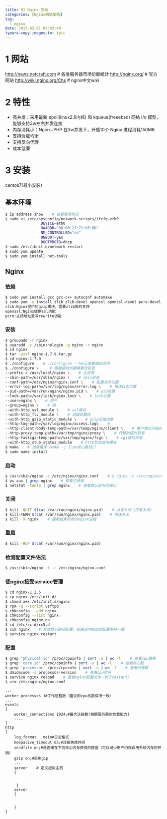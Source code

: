 ```yaml
---
title: 01 Nginx 安装
categories: [Nginx网站架构]
tag:
  - nginx
date: 2015-02-01 08:43:40
typora-copy-images-to: ipic
---
```


# 1 网站
http://news.netcraft.com    # 各类服务器市场份额统计
http://nginx.org/    # 官方网站
http://wiki.nginx.org/Chs    # nginx中文wiki

# 2 特性

+ 高并发：采用最新 epoll(linux2.6内核) 和 kqueue(freeebsd) 网络 i/o 模型，能够支持3w左右并发连接
+ 内存消耗小：Nginx+PHP 在3w并发下，开启10个 Nginx 进程消耗150MB
+ 支持负载均衡
+ 支持反向代理
+ 成本低廉

# 3 安装

centos7(最小安装)

## 基本环境

```bash
$ ip address show    # 查看联网情况
$ sudo vi /etc/sysconfig/network-scripts/ifcfg-eth0
                DEVICE=eth0
                HWADDR="08:00:27:71:85:BD"
                NM_CONTROLLED="no"
                ONBOOT=yes
                BOOTPROTO=dhcp
$ sudo /etc/ibnit.d/network restart
$ sudo yum update    
$ sudo yum install net-tools 
```

## Nginx
### 依赖

```bash
$ sudo yum install gcc gcc-c++ autoconf automake
$ sudo yum -y install zlib zlib-devel openssl openssl-devel pcre-devel
zlib:Nginx提供的gzip模块，需要zlib库的支持
openssl:Nginx提供ssl功能
pcre:支持地址重写rewrite功能
```

### 安装

```bash
$ groupadd -r nginx
$ useradd -s /sbin/nologin -g nginx -r nginx
$ id nginx
$ tar -zxvf nginx-1.7.9.tar.gz
$ cd nginx-1.7.9
$ ./configure    # ./configure --help查看编译选项
$ ./configure \     # 需要提前创建需要的目录
--prefix = /usr/local/nginx \    # 主目录
--sbin-path=/usr/sbin/nginx \    # sbin目录
--conf-path=/etc/nginx/nginx.conf \    # 配置文件位置
--error-log-path=/var/log/nginx/error.log \    # 错误日志位置
--pid-path=/var/run/nginx/nginx.pid \    # pid位置
--lock-path=/var/lock/nginx.lock \    # lock位置
--user=nginx \    # 用户
--group=nginx \    # 组
--with-http_ssl_module \    # ssl模块
--with-http_flv_module \    # 流媒体模块
--with-http_gzip_static_module \    # gzip压缩功能
--http-log-path=/var/log/nginx/access.log\    # 
--http-client-body-temp-path=/var/temp/nginx/client \    # 客户端访问临时目录
--http-proxy-temp-path=/var/tmp/nginx/proxy \    # 代理的临时目录
--http-fastcgi-temp-path=/var/tmp/nginx/fcgi \    # cgi临时目录
--with-http_stub_status_module    # http状态查询模块
$ make    # 加速编译（make -j [cpu核心数目]）
$ sudo make install
```

### 启动
```bash
$ /usr/sbin/nginx -c /etc/nginx/nginx.conf    # $ nginx -c /etc/nginx/nginx.conf
$ ps aux | grep nginx    # 查看主进程
$ netstat -tunlp | grep nginx    # 查看默认监听的端口
```

### 关闭

```bash
$ kill -QUIT $(cat /var/run/nginx/nginx.pid)    # 从容关闭（正常关闭）
$ kill-TERM $(cat /var/run/nginx/nginx.pid)    # 快速关闭
$ kill -9 nginx    # 强制结束所有的nginx进程
```

### 重启

```bash
$ kill -HUP $(cat /var/run/nginx/nginx.pid)
```

### 检测配置文件语法

```bash
$ /usr/sbin/nginx -t -c /etc/nginx/nginx.conf
```

### 使nginx接受service管理

```bash
$ cd nginx-1.2.5
$ cp nginx /etc/init.d/
$ chmod a+x /etc/init.d/nginx
$ rpm -q --script vsftpd
$ chkconfig --add nginx
$ chkconfig --list nginx
$ chkconfig nginx on
$ cd /etc/rc.d/rc5.d
$ vim nginx    # 修改默认路径配置，和编译时指定的配置保持一致
$ service nginx restart
```

### 配置

```bash
$ grep "physical id" /proc/cpuinfo | sort -u | wc -l    # 查看cpu数量
$ grep 'core id' /proc/cpuinfo | sort -u | wc -l    # 查看核心数
$ grep 'processor' /proc/cpuinfo | sort -u | wc -l    # 查看线程数
$ dmidecode -s processor-version    # 查看cpu型号
$ service nginx reload    # 重载nginx配置文件（优于restart）
$ vim /etc/nginx/nginx.conf
```

```
...
worker_processes 1#工作进程数（建议和cpu核数保持一致）
...
events
{
    worker_connections 1024;#最大连接数(根据服务器的负载能力)
    ....
}
http
{
    log_format   main#日志格式
    keepalive_timeout 65;#连接失效时间
    sendfile on;#是否缓存下向核心内存获得的数据（可以减少用户内存调用系统内存的开销）
    gzip on;#启用gip
    ...
    server    # 定义虚拟主机
    {
    
        
     }
    server
    {

    
    }
}
```


